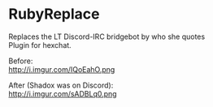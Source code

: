 # RubyReplace
Replaces the LT Discord-IRC bridgebot by who she quotes   
Plugin for hexchat.

Before:  
http://i.imgur.com/IQoEahO.png

After (Shadox was on Discord):  
http://i.imgur.com/sADBLq0.png
